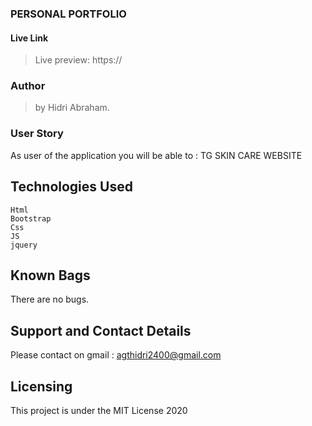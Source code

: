 ### PERSONAL PORTFOLIO


#### Live Link

> Live preview: https://


### Author 

> by Hidri Abraham.

### User Story 

As user of the application you will be able to :
  TG SKIN CARE WEBSITE



## Technologies Used 
   
    Html
    Bootstrap
    Css
    JS
    jquery


## Known Bags 
There are no bugs.

## Support and Contact Details
Please contact on gmail : agthidri2400@gmail.com


## Licensing 
This project is under the MIT License 2020